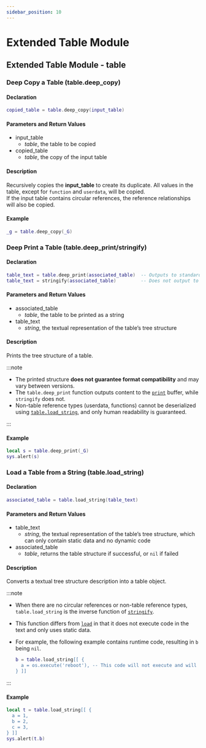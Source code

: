 ```yaml
---
sidebar_position: 10
---
```


# Extended Table Module

## Extended Table Module - table

### Deep Copy a Table \(**table\.deep\_copy**\)

#### Declaration

```lua
copied_table = table.deep_copy(input_table)
```

#### Parameters and Return Values

- input_table
  - *table*, the table to be copied
- copied_table
  - *table*, the copy of the input table

#### Description

Recursively copies the **input_table** to create its duplicate. All values in the table, except for `function` and `userdata`, will be copied.  
If the input table contains circular references, the reference relationships will also be copied.

#### Example

```lua title="table.deep_copy"
_g = table.deep_copy(_G)
```

### Deep Print a Table \(**table\.deep\_print/stringify**\)

#### Declaration

```lua
table_text = table.deep_print(associated_table)  -- Outputs to standard output
table_text = stringify(associated_table)         -- Does not output to standard output, only returns a string
```

#### Parameters and Return Values

- associated_table
  - *table*, the table to be printed as a string
- table_text
  - *string*, the textual representation of the table’s tree structure

#### Description

Prints the tree structure of a table.

:::note

- The printed structure **does not guarantee format compatibility** and may vary between versions.
- The `table.deep_print` function outputs content to the [`print`](./appendix/logging-facilities.md#print) buffer, while `stringify` does not.
- Non-table reference types (userdata, functions) cannot be deserialized using [`table.load_string`](#load-a-table-from-a-string-tableload_string), and only human readability is guaranteed.

:::

#### Example

```lua title="table.deep_print"
local s = table.deep_print(_G)
sys.alert(s)
```

### Load a Table from a String \(**table\.load\_string**\)

#### Declaration

```lua
associated_table = table.load_string(table_text)
```

#### Parameters and Return Values

- table_text
  - *string*, the textual representation of the table’s tree structure, which can only contain static data and no dynamic code
- associated_table
  - *table*, returns the table structure if successful, or `nil` if failed

#### Description

Converts a textual tree structure description into a table object.

:::note

- When there are no circular references or non-table reference types, `table.load_string` is the inverse function of [`stringify`](#deep-print-a-table-tabledeep_printstringify).
- This function differs from [`load`](http://cloudwu.github.io/lua53doc/manual.html#pdf-load) in that it does not execute code in the text and only uses static data.
- For example, the following example contains runtime code, resulting in `b` being `nil`.

  ```lua
  b = table.load_string[[ {
    a = os.execute('reboot'), -- This code will not execute and will return nil
  } ]]
  ```

:::

#### Example

```lua title="table.load_string"
local t = table.load_string[[ {
  a = 1,
  b = 2,
  c = 3,
} ]]
sys.alert(t.b)
```
